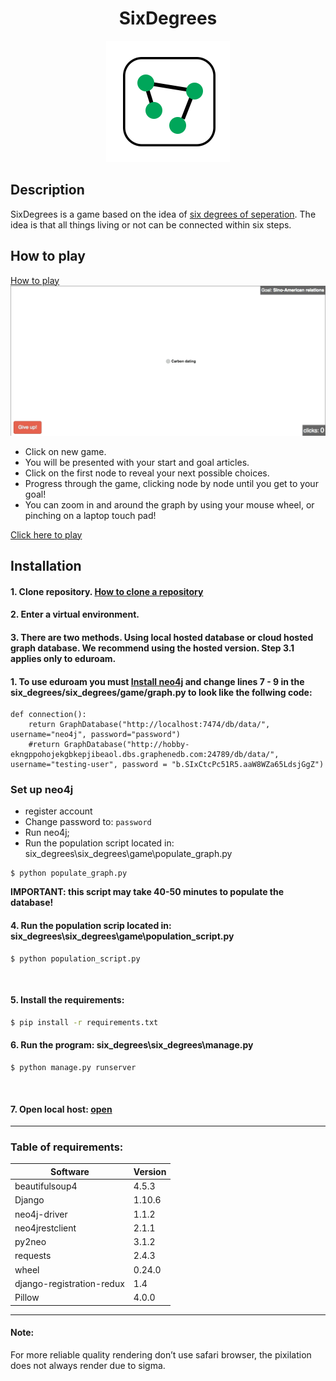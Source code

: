   <h1 align="center">SixDegrees</h1>

<p align="center">
  <img src="https://github.com/mcgeorgiev/six_degrees/blob/master/six_degrees/static/img/logo.png"/>
</p>

## Description

SixDegrees is a game based on the idea of [six degrees of seperation](https://en.wikipedia.org/wiki/Six_degrees_of_separation). The idea is that all things living or not can be connected within six steps.

## How to play

[How to play](http://sixdegrees.pythonanywhere.com/how-to-play/)
![hashids](https://github.com/mcgeorgiev/six_degrees/blob/master/six_degrees/static/img/title.gif)
* Click on new game.
* You will be presented with your start and goal articles.
* Click on the first node to reveal your next possible choices.
* Progress through the game, clicking node by node until you get to your goal!
* You can zoom in and around the graph by using your mouse wheel, or pinching on a laptop touch pad!

[Click here to play](http://sixdegrees.pythonanywhere.com/)

## Installation

#### 1. Clone repository. [How to clone a repository](https://help.github.com/articles/cloning-a-repository/)
#### 2. Enter a virtual environment.
#### 3. There are two methods. Using local hosted database or cloud hosted graph database. We recommend using the hosted version. Step 3.1 applies only to eduroam.
####  1. To use eduroam you must [Install neo4j](https://neo4j.com/download/) and change lines 7 - 9 in the six_degrees/six_degrees/game/graph.py to look like the follwing code:

```
def connection():
    return GraphDatabase("http://localhost:7474/db/data/", username="neo4j", password="password")
    #return GraphDatabase("http://hobby-ekngppohojekgbkepjibeaol.dbs.graphenedb.com:24789/db/data/", username="testing-user", password = "b.SIxCtcPc51R5.aaW8WZa65LdsjGgZ")

```

### Set up neo4j

+ register account
+ Change password to: ```password```
+ Run neo4j;
+ Run the population script located in: six_degrees\six_degrees\game\populate_graph.py

```
$ python populate_graph.py
```
**IMPORTANT: this script may take 40-50 minutes to populate the database!**

####    4. Run the population scrip located in: six_degrees\six_degrees\game\population_script.py

```
$ python population_script.py
```
<br />

#### 5. Install the requirements:
  
```cmd
$ pip install -r requirements.txt
```

#### 6. Run the program: six_degrees\six_degrees\manage.py

```
$ python manage.py runserver
```
<br />

#### 7. Open local host: [open](http://127.0.0.1:8000)
---


### Table of requirements:

| Software  | Version |
| ------------- | ------------- |
| beautifulsoup4  | 4.5.3  |
| Django  | 1.10.6  |
|    neo4j-driver     |    1.1.2     |
|    neo4jrestclient     |    2.1.1     |
|    py2neo     |    3.1.2    |
|    requests     |    2.4.3     |
|    wheel     |   0.24.0     |
|    django-registration-redux     |    1.4     |
|    Pillow     |   4.0.0     |

---
#### Note:
For more reliable quality rendering don’t use safari browser, the pixilation does not always render due to sigma.
